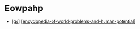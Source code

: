 # Eowpahp

- [[go]] [[encyclopedia-of-world-problems-and-human-potential]]


[//begin]: # "Autogenerated link references for markdown compatibility"
[go]: go "Go"
[encyclopedia-of-world-problems-and-human-potential]: encyclopedia-of-world-problems-and-human-potential "Encyclopedia of World Problems and Human Potential"
[//end]: # "Autogenerated link references"